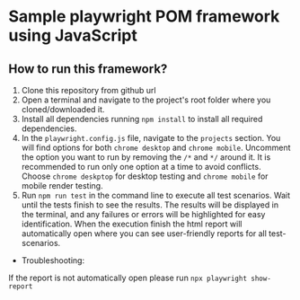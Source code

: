 # Sample playwright POM framework using JavaScript

 ## How to run this framework?

1) Clone this repository from github url
2) Open a terminal and navigate to the project's root folder where you cloned/downloaded it.
3) Install all dependencies running `npm install` to install all required dependencies.
4) In the `playwright.config.js` file, navigate to the `projects` section. You will find options for both `chrome desktop` and `chrome mobile`. Uncomment the option you want to run by removing the `/*` and `*/` around it. It is recommended to run only one option at a time to avoid conflicts. Choose `chrome deskptop` for desktop testing and `chrome mobile` for mobile render testing.
5) Run `npm run test` in the command line to execute all test scenarios. Wait until the tests finish to see the results. The results will be displayed in the terminal, and any failures or errors will be highlighted for easy identification. When the execution finish the html report will
automatically open where you can see user-friendly reports for all test-scenarios.


- Troubleshooting:

If the report is not automatically open please run `npx playwright show-report`